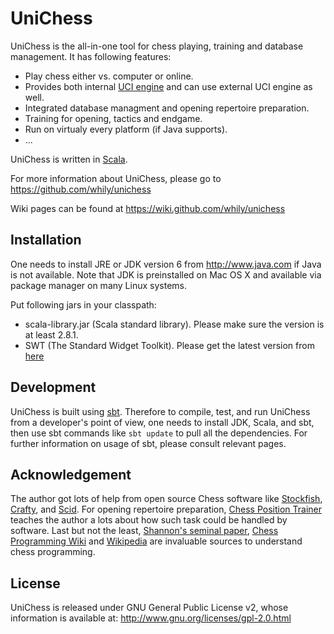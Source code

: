 UniChess
========

UniChess is the all-in-one tool for chess playing, training and
database management. It has following features:

* Play chess either vs. computer or online.
* Provides both internal [UCI engine](http://en.wikipedia.org/wiki/Universal_Chess_Interface)
  and can use external UCI engine as well.
* Integrated database managment and opening repertoire preparation.
* Training for opening, tactics and endgame.
* Run on virtualy every platform (if Java supports).
* ...

UniChess is written in [Scala](http://www.scala-lang.org).

For more information about UniChess, please go to
  <https://github.com/whily/unichess>

Wiki pages can be found at
  <https://wiki.github.com/whily/unichess>

Installation
------------

One needs to install JRE or JDK version 6 from <http://www.java.com>
if Java is not available. Note that JDK is preinstalled on Mac OS X
and available via package manager on many Linux systems.

Put following jars in your classpath:

* scala-library.jar (Scala standard library). Please make sure the 
  version is at least 2.8.1.
* SWT (The Standard Widget Toolkit). Please get the latest version 
  from [here](http://www.eclipse.org/swt)

Development
-----------

UniChess is built using
[sbt](http://code.google.com/p/simple-build-tool). Therefore to
compile, test, and run UniChess from a developer's point of view, one
needs to install JDK, Scala, and sbt, then use sbt commands like
<code>sbt update</code> to pull all the dependencies. For further
information on usage of sbt, please consult relevant pages.

Acknowledgement
---------------

The author got lots of help from open source Chess software like
[Stockfish](http://www.stockfishchess.com),
[Crafty](http://www.craftychess.com), and
[Scid](http://scid.sourceforge.net). For opening repertoire
preparation, [Chess Position
Trainer](http://www.chesspositiontrainer.com) teaches the author a
lots about how such task could be handled by software. Last but not
the least, [Shannon's seminal
paper](http://vision.unipv.it/IA1/ProgrammingaComputerforPlayingChess.pdf),
[Chess Programming Wiki](http://chessprogramming.wikispaces.com) and
[Wikipedia](http://en.wikipedia.org/wiki/Computer_chess) are
invaluable sources to understand chess programming.

License
-------

UniChess is released under GNU General Public License v2, whose information
is available at:
  <http://www.gnu.org/licenses/gpl-2.0.html>

